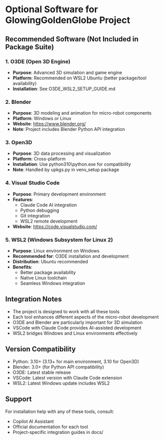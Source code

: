 # Optional Software for GlowingGoldenGlobe Project

## Recommended Software (Not Included in Package Suite)

### 1. **O3DE (Open 3D Engine)**
- **Purpose**: Advanced 3D simulation and game engine
- **Platform**: Recommended on WSL2 Ubuntu (better package/tool availability)
- **Installation**: See O3DE_WSL2_SETUP_GUIDE.md

### 2. **Blender**
- **Purpose**: 3D modeling and animation for micro-robot components
- **Platform**: Windows or Linux
- **Website**: https://www.blender.org/
- **Note**: Project includes Blender Python API integration

### 3. **Open3D**
- **Purpose**: 3D data processing and visualization
- **Platform**: Cross-platform
- **Installation**: Use python310\python.exe for compatibility
- **Note**: Handled by upkgs.py in venv_setup package

### 4. **Visual Studio Code**
- **Purpose**: Primary development environment
- **Features**: 
  - Claude Code AI integration
  - Python debugging
  - Git integration
  - WSL2 remote development
- **Website**: https://code.visualstudio.com/

### 5. **WSL2 (Windows Subsystem for Linux 2)**
- **Purpose**: Linux environment on Windows
- **Recommended for**: O3DE installation and development
- **Distribution**: Ubuntu recommended
- **Benefits**: 
  - Better package availability
  - Native Linux toolchain
  - Seamless Windows integration

## Integration Notes

- The project is designed to work with all these tools
- Each tool enhances different aspects of the micro-robot development
- O3DE and Blender are particularly important for 3D simulation
- VSCode with Claude Code provides AI-assisted development
- WSL2 bridges Windows and Linux environments effectively

## Version Compatibility

- Python: 3.10+ (3.13+ for main environment, 3.10 for Open3D)
- Blender: 3.0+ (for Python API compatibility)
- O3DE: Latest stable release
- VSCode: Latest version with Claude Code extension
- WSL2: Latest Windows update includes WSL2

## Support

For installation help with any of these tools, consult:
- Copilot AI Assistant
- Official documentation for each tool
- Project-specific integration guides in docs/